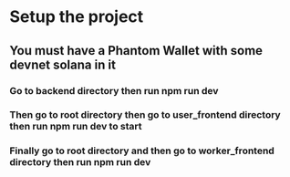 # Setup the project

## You must have a Phantom Wallet with some devnet solana in it

### Go to backend directory then run npm run dev

### Then go to root directory then go to user_frontend directory then run npm run dev to start

### Finally go to root directory and then go to worker_frontend directory then run npm run dev

